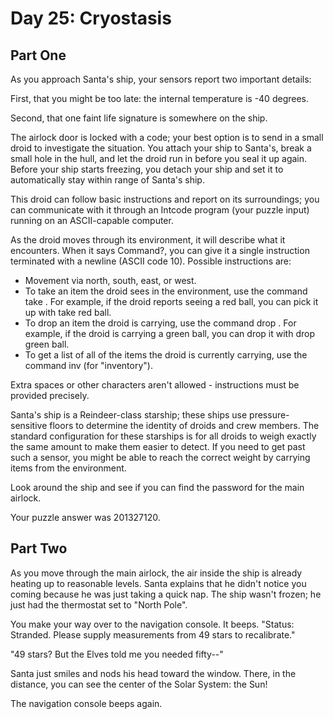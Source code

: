 # Day 25: Cryostasis 

## Part One
As you approach Santa's ship, your sensors report two important details:

First, that you might be too late: the internal temperature is -40 degrees.

Second, that one faint life signature is somewhere on the ship.

The airlock door is locked with a code; your best option is to send in a small droid to investigate the situation. You attach your ship to Santa's, break a small hole in the hull, and let the droid run in before you seal it up again. Before your ship starts freezing, you detach your ship and set it to automatically stay within range of Santa's ship.

This droid can follow basic instructions and report on its surroundings; you can communicate with it through an Intcode program (your puzzle input) running on an ASCII-capable computer.

As the droid moves through its environment, it will describe what it encounters. When it says Command?, you can give it a single instruction terminated with a newline (ASCII code 10). Possible instructions are:

- Movement via north, south, east, or west.
- To take an item the droid sees in the environment, use the command take <name of item>. For example, if the droid reports seeing a red ball, you can pick it up with take red ball.
- To drop an item the droid is carrying, use the command drop <name of item>. For example, if the droid is carrying a green ball, you can drop it with drop green ball.
- To get a list of all of the items the droid is currently carrying, use the command inv (for "inventory").

Extra spaces or other characters aren't allowed - instructions must be provided precisely.

Santa's ship is a Reindeer-class starship; these ships use pressure-sensitive floors to determine the identity of droids and crew members. The standard configuration for these starships is for all droids to weigh exactly the same amount to make them easier to detect. If you need to get past such a sensor, you might be able to reach the correct weight by carrying items from the environment.

Look around the ship and see if you can find the password for the main airlock.

Your puzzle answer was 201327120.

## Part Two
As you move through the main airlock, the air inside the ship is already heating up to reasonable levels. Santa explains that he didn't notice you coming because he was just taking a quick nap. The ship wasn't frozen; he just had the thermostat set to "North Pole".

You make your way over to the navigation console. It beeps. "Status: Stranded. Please supply measurements from 49 stars to recalibrate."

"49 stars? But the Elves told me you needed fifty--"

Santa just smiles and nods his head toward the window. There, in the distance, you can see the center of the Solar System: the Sun!

The navigation console beeps again.